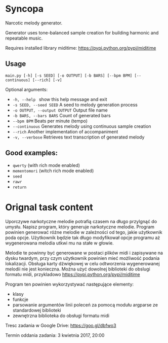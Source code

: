 # Syncopa
Narcotic melody generator.

Generator uses tone-balanced sample creation for building harmonic and repeatable music.

Requires installed library miditime: https://pypi.python.org/pypi/miditime

## Usage
`main.py [-h] [-s SEED] [-o OUTPUT] [-b BARS] [--bpm BPM] [--continuous]
               [--rich] [-v]`

Optional arguments:
* `-h, --help ` show this help message and exit
* `-s SEED, --seed SEED` A seed to melody generation process
* `-o OUTPUT, --output OUTPUT` Output file name
* `-b BARS, --bars BARS` Count of generated bars
* `--bpm BPM` Beats per minute (tempo)
* `--continuous` Generates melody using continuous sample creation
* `--rich` Another implementation of accompaniment
* `-v, --verbose` Retrieves text transcription of generated melody

## Good examples:
* `qwerty` (with rich mode enabled)
* `mementomori` (witch rich mode enabled)
* `seed`
* `rawr`
* `return`

# Orignal task content

Uporczywe narkotyczne melodie potrafią czasem na długo przylgnąć do umysłu.
Napisz program, który generuje narkotyczne melodie. Program powinien generować różne melodie w zależności od tego, jakie użytkownik poda opcje. Użytkownik będzie tak długo modyfikował opcje programu aż wygenerowana melodia utkwi mu na stałe w głowie.

Melodie te powinny być generowane w postaci plików midi i zapisywane na dysku twardym, przy czym użytkownik powinien mieć możliwość podania lokalizacji. Obsługa karty dźwiękowej w celu odtworzenia wygenerowanej melodii nie jest konieczna. Można użyć dowolnej biblioteki do obslugi formatu midi, przykladowo https://pypi.python.org/pypi/miditime


Program ten powinien wykorzystywać następujące elementy:
 - klasy
 - funkcje
 - parsowanie argumentów linii poleceń za pomocą modułu argparse ze standardowej biblioteki
 - zewnętrzna biblioteka do obsługi formatu midi

Tresc zadania w Google Drive: https://goo.gl/dbfwo3

Termin oddania zadania: 3 kwietnia 2017, 20:00
